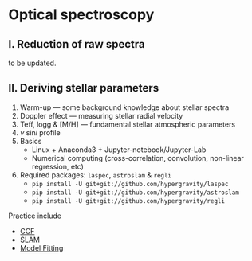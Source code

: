 # Optical spectroscopy

## I. Reduction of raw spectra 
to be updated.

## II. Deriving stellar parameters
1. Warm-up — some background knowledge about stellar spectra
1. Doppler effect — measuring stellar radial velocity
1. Teff, logg & [M/H] — fundamental stellar atmospheric parameters
1. *v* sin*i* profile
1. Basics
    - Linux + Anaconda3 + Jupyter-notebook/Jupyter-Lab
    - Numerical computing (cross-correlation, convolution, non-linear regression, etc)
1. Required packages: `laspec`, `astroslam` & `regli`
    - `pip install -U git+git://github.com/hypergravity/laspec`
    - `pip install -U git+git://github.com/hypergravity/astroslam`
    - `pip install -U git+git://github.com/hypergravity/regli`
    
Practice include
- [CCF](https://nbviewer.jupyter.org/github/hypergravity/spectroscopy/blob/main/stellar_parameters/demo_ccf/demo_ccf.ipynb)
- [SLAM](https://nbviewer.jupyter.org/github/hypergravity/spectroscopy/blob/main/stellar_parameters/demo_slam/demo_slam.ipynb)
- [Model Fitting](https://nbviewer.jupyter.org/github/hypergravity/spectroscopy/blob/main/stellar_parameters/demo_model_fitting/model_fitting.ipynb)


